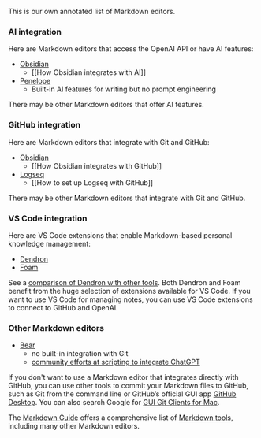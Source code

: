 This is our own annotated list of Markdown editors.

### AI integration

Here are Markdown editors that access the OpenAI API or have AI features:

- [Obsidian](https://obsidian.md/) 
	- [[How Obsidian integrates with AI]]
- [Penelope](https://penelopeai.com/)
	- Built-in AI features for writing but no prompt engineering

There may be other Markdown editors that offer AI features.

### GitHub integration

Here are Markdown editors that integrate with Git and GitHub:

- [Obsidian](https://obsidian.md/) 
	- [[How Obsidian integrates with GitHub]]
- [Logseq](https://logseq.com/)
	- [[How to set up Logseq with GitHub]]

There may be other Markdown editors that integrate with Git and GitHub.

### VS Code integration

Here are VS Code extensions that enable Markdown-based personal knowledge management:

- [Dendron](https://www.dendron.so/)
- [Foam](https://foambubble.github.io/foam/)

See a [comparison of Dendron with other tools](https://wiki.dendron.so/notes/b33d1803-6e4e-418f-a269-c4d4bde967cf/). Both Dendron and Foam benefit from the huge selection of extensions available for VS Code. If you want to use VS Code for managing notes, you can use VS Code extensions to connect to GitHub and OpenAI.

### Other Markdown editors 

- [Bear](https://bear.app/)
	- no built-in integration with Git
	- [ community efforts at scripting to integrate ChatGPT](https://www.reddit.com/r/bearapp/search?q=chatgpt&restrict_sr=on)

If you don't want to use a Markdown editor that integrates directly with GitHub, you can use other tools to commit your Markdown files to GitHub, such as Git from the command line or GitHub’s official GUI app [GitHub Desktop](https://desktop.github.com/). You can also search Google for [GUI Git Clients for Mac](https://www.fossmint.com/gui-git-clients-for-mac/).

The [Markdown Guide](https://www.markdownguide.org/) offers a comprehensive list of [Markdown tools](https://www.markdownguide.org/tools/), including many other Markdown editors.
